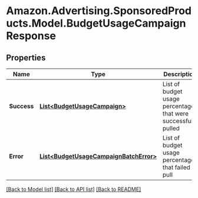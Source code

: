 # Amazon.Advertising.SponsoredProducts.Model.BudgetUsageCampaignResponse

## Properties

Name | Type | Description | Notes
------------ | ------------- | ------------- | -------------
**Success** | [**List&lt;BudgetUsageCampaign&gt;**](BudgetUsageCampaign.md) | List of budget usage percentages that were successfully pulled | [optional] 
**Error** | [**List&lt;BudgetUsageCampaignBatchError&gt;**](BudgetUsageCampaignBatchError.md) | List of budget usage percentages that failed to pull | [optional] 

[[Back to Model list]](../README.md#documentation-for-models) [[Back to API list]](../README.md#documentation-for-api-endpoints) [[Back to README]](../README.md)

